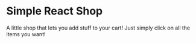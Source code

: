 # Simple React Shop
 A little shop that lets you add stuff to your cart! Just simply click on all the items you  want!
